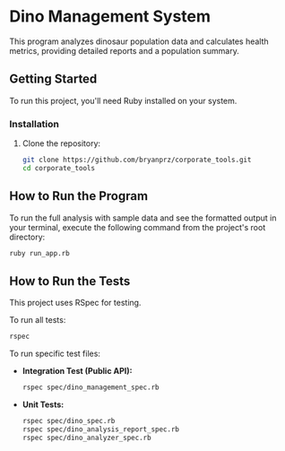 # Dino Management System

This program analyzes dinosaur population data and calculates health metrics, providing detailed reports and a population summary.

## Getting Started

To run this project, you'll need Ruby installed on your system.

### Installation

1.  Clone the repository:
    ```bash
    git clone https://github.com/bryanprz/corporate_tools.git
    cd corporate_tools
    ```

## How to Run the Program

To run the full analysis with sample data and see the formatted output in your terminal, execute the following command from the project's root directory:

```bash
ruby run_app.rb
```

## How to Run the Tests

This project uses RSpec for testing.

To run all tests:

```bash
rspec
```

To run specific test files:

*   **Integration Test (Public API):**
    ```bash
    rspec spec/dino_management_spec.rb
    ```

*   **Unit Tests:**
    ```bash
    rspec spec/dino_spec.rb
    rspec spec/dino_analysis_report_spec.rb
    rspec spec/dino_analyzer_spec.rb
    ```

